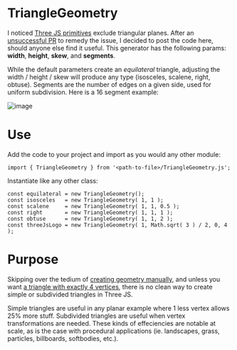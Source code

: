 # TriangleGeometry
I noticed [Three JS primitives](https://threejs.org/manual/#en/primitives) exclude triangular planes. After an [unsuccessful PR](https://github.com/mrdoob/three.js/pull/29882) to remedy the issue, I decided to post the code here, should anyone else find it useful. This generator has the following params: **width**, **height**, **skew**, and **segments**.

While the default parameters create an _equilateral_ triangle, adjusting the width / height / skew will produce any type (isosceles, scalene, right, obtuse). Segments are the number of edges on a given side, used for uniform subdivision. Here is a 16 segment example:

![image](https://github.com/user-attachments/assets/fbde3e93-1b25-4ba8-a8bb-28de446f035f)

# Use
Add the code to your project and import as you would any other module:

`import { TriangleGeometry } from '<path-to-file>/TriangleGeometry.js';`

Instantiate like any other class:
```
const equilateral = new TriangleGeometry();
const isosceles   = new TriangleGeometry( 1, 1 );
const scalene     = new TriangleGeometry( 1, 1, 0.5 );
const right       = new TriangleGeometry( 1, 1, 1 );
const obtuse      = new TriangleGeometry( 1, 1, 2 );
const threeJsLogo = new TriangleGeometry( 1, Math.sqrt( 3 ) / 2, 0, 4 );
```

# Purpose
Skipping over the tedium of [creating geometry manually](https://threejs.org/docs/index.html?q=geom#api/en/core/BufferGeometry), and unless you want [a triangle with exactly 4 vertices](https://threejs.org/docs/index.html?q=circle#api/en/geometries/CircleGeometry), there is no clean way to create simple or subdivided triangles in Three JS.

Simple triangles are useful in any planar example where 1 less vertex allows 25% more stuff. Subdivided triangles are useful when vertex transformations are needed. These kinds of effeciencies are notable at scale, as is the case with procedural applications (ie. landscapes, grass, particles, billboards, softbodies, etc.).
